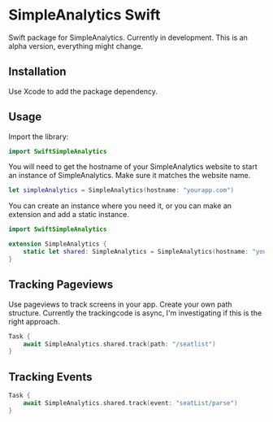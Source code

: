 # SimpleAnalytics Swift
Swift package for SimpleAnalytics. Currently in development. This is an alpha version, everything might change.

## Installation
Use Xcode to add the package dependency.

## Usage
Import the library:
```swift
import SwiftSimpleAnalytics
```

You will need to get the hostname of your SimpleAnalytics website to start an instance of SimpleAnalytics. Make sure it matches the website name.
```swift
let simpleAnalytics = SimpleAnalytics(hostname: "yourapp.com")
```

You can create an instance where you need it, or you can make an extension and add a static instance.
```swift
import SwiftSimpleAnalytics

extension SimpleAnalytics {
    static let shared: SimpleAnalytics = SimpleAnalytics(hostname: "yourapp.com)
}
```

## Tracking Pageviews
Use pageviews to track screens in your app. Create your own path structure. Currently the trackingcode is async, I'm investigating if this is the right approach. 
```swift
Task {
    await SimpleAnalytics.shared.track(path: "/seatlist")
}
```

## Tracking Events
```swift
Task {
    await SimpleAnalytics.shared.track(event: "seatList/parse")
}
```
